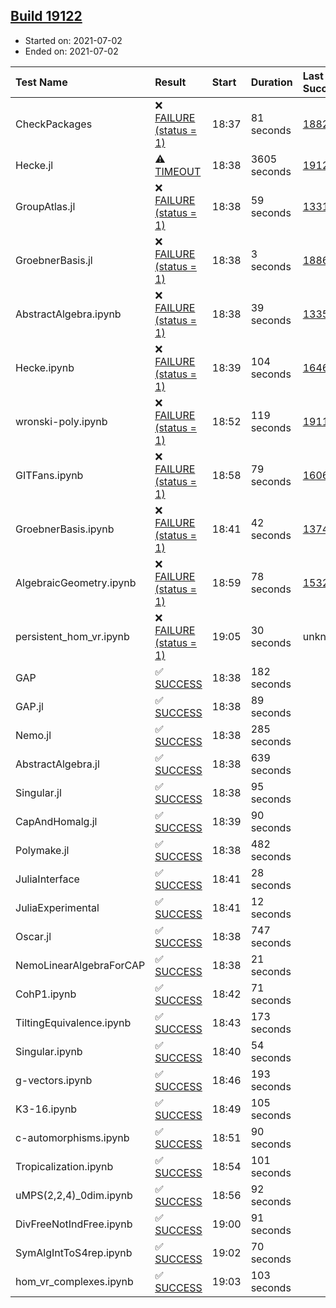 ## [Build 19122](https://oscarci.mathematik.uni-kl.de/job/oscar/19122/)

* Started on: 2021-07-02
* Ended on: 2021-07-02

| Test Name    | Result | Start | Duration | Last Success | First Failure |
|:-------------|:-------|:------|:---------|:-------------|:--------------|
| CheckPackages | ❌ [FAILURE (status = 1)](https://oscarci.mathematik.uni-kl.de/job/oscar/19122/artifact/logs/build-19122/CheckPackages.log) | 18:37 | 81 seconds | [18822](https://oscarci.mathematik.uni-kl.de/job/oscar/18822/) | [18823](https://oscarci.mathematik.uni-kl.de/job/oscar/18823/) |
| Hecke.jl | ⚠ [TIMEOUT](https://oscarci.mathematik.uni-kl.de/job/oscar/19122/artifact/logs/build-19122/Hecke.jl.log) | 18:38 | 3605 seconds | [19121](https://oscarci.mathematik.uni-kl.de/job/oscar/19121/) | [19122](https://oscarci.mathematik.uni-kl.de/job/oscar/19122/) |
| GroupAtlas.jl | ❌ [FAILURE (status = 1)](https://oscarci.mathematik.uni-kl.de/job/oscar/19122/artifact/logs/build-19122/GroupAtlas.jl.log) | 18:38 | 59 seconds | [13311](https://oscarci.mathematik.uni-kl.de/job/oscar/13311/) | [13312](https://oscarci.mathematik.uni-kl.de/job/oscar/13312/) |
| GroebnerBasis.jl | ❌ [FAILURE (status = 1)](https://oscarci.mathematik.uni-kl.de/job/oscar/19122/artifact/logs/build-19122/GroebnerBasis.jl.log) | 18:38 | 3 seconds | [18864](https://oscarci.mathematik.uni-kl.de/job/oscar/18864/) | [18865](https://oscarci.mathematik.uni-kl.de/job/oscar/18865/) |
| AbstractAlgebra.ipynb | ❌ [FAILURE (status = 1)](https://oscarci.mathematik.uni-kl.de/job/oscar/19122/artifact/logs/build-19122/AbstractAlgebra.ipynb.log) | 18:38 | 39 seconds | [13355](https://oscarci.mathematik.uni-kl.de/job/oscar/13355/) | [13356](https://oscarci.mathematik.uni-kl.de/job/oscar/13356/) |
| Hecke.ipynb | ❌ [FAILURE (status = 1)](https://oscarci.mathematik.uni-kl.de/job/oscar/19122/artifact/logs/build-19122/Hecke.ipynb.log) | 18:39 | 104 seconds | [16463](https://oscarci.mathematik.uni-kl.de/job/oscar/16463/) | [16464](https://oscarci.mathematik.uni-kl.de/job/oscar/16464/) |
| wronski-poly.ipynb | ❌ [FAILURE (status = 1)](https://oscarci.mathematik.uni-kl.de/job/oscar/19122/artifact/logs/build-19122/wronski-poly.ipynb.log) | 18:52 | 119 seconds | [19117](https://oscarci.mathematik.uni-kl.de/job/oscar/19117/) | [19118](https://oscarci.mathematik.uni-kl.de/job/oscar/19118/) |
| GITFans.ipynb | ❌ [FAILURE (status = 1)](https://oscarci.mathematik.uni-kl.de/job/oscar/19122/artifact/logs/build-19122/GITFans.ipynb.log) | 18:58 | 79 seconds | [16068](https://oscarci.mathematik.uni-kl.de/job/oscar/16068/) | [16069](https://oscarci.mathematik.uni-kl.de/job/oscar/16069/) |
| GroebnerBasis.ipynb | ❌ [FAILURE (status = 1)](https://oscarci.mathematik.uni-kl.de/job/oscar/19122/artifact/logs/build-19122/GroebnerBasis.ipynb.log) | 18:41 | 42 seconds | [13748](https://oscarci.mathematik.uni-kl.de/job/oscar/13748/) | [13749](https://oscarci.mathematik.uni-kl.de/job/oscar/13749/) |
| AlgebraicGeometry.ipynb | ❌ [FAILURE (status = 1)](https://oscarci.mathematik.uni-kl.de/job/oscar/19122/artifact/logs/build-19122/AlgebraicGeometry.ipynb.log) | 18:59 | 78 seconds | [15322](https://oscarci.mathematik.uni-kl.de/job/oscar/15322/) | [15323](https://oscarci.mathematik.uni-kl.de/job/oscar/15323/) |
| persistent_hom_vr.ipynb | ❌ [FAILURE (status = 1)](https://oscarci.mathematik.uni-kl.de/job/oscar/19122/artifact/logs/build-19122/persistent_hom_vr.ipynb.log) | 19:05 | 30 seconds | unknown | unknown |
| GAP | ✅ [SUCCESS](https://oscarci.mathematik.uni-kl.de/job/oscar/19122/artifact/logs/build-19122/GAP.log) | 18:38 | 182 seconds |  |  |
| GAP.jl | ✅ [SUCCESS](https://oscarci.mathematik.uni-kl.de/job/oscar/19122/artifact/logs/build-19122/GAP.jl.log) | 18:38 | 89 seconds |  |  |
| Nemo.jl | ✅ [SUCCESS](https://oscarci.mathematik.uni-kl.de/job/oscar/19122/artifact/logs/build-19122/Nemo.jl.log) | 18:38 | 285 seconds |  |  |
| AbstractAlgebra.jl | ✅ [SUCCESS](https://oscarci.mathematik.uni-kl.de/job/oscar/19122/artifact/logs/build-19122/AbstractAlgebra.jl.log) | 18:38 | 639 seconds |  |  |
| Singular.jl | ✅ [SUCCESS](https://oscarci.mathematik.uni-kl.de/job/oscar/19122/artifact/logs/build-19122/Singular.jl.log) | 18:38 | 95 seconds |  |  |
| CapAndHomalg.jl | ✅ [SUCCESS](https://oscarci.mathematik.uni-kl.de/job/oscar/19122/artifact/logs/build-19122/CapAndHomalg.jl.log) | 18:39 | 90 seconds |  |  |
| Polymake.jl | ✅ [SUCCESS](https://oscarci.mathematik.uni-kl.de/job/oscar/19122/artifact/logs/build-19122/Polymake.jl.log) | 18:38 | 482 seconds |  |  |
| JuliaInterface | ✅ [SUCCESS](https://oscarci.mathematik.uni-kl.de/job/oscar/19122/artifact/logs/build-19122/JuliaInterface.log) | 18:41 | 28 seconds |  |  |
| JuliaExperimental | ✅ [SUCCESS](https://oscarci.mathematik.uni-kl.de/job/oscar/19122/artifact/logs/build-19122/JuliaExperimental.log) | 18:41 | 12 seconds |  |  |
| Oscar.jl | ✅ [SUCCESS](https://oscarci.mathematik.uni-kl.de/job/oscar/19122/artifact/logs/build-19122/Oscar.jl.log) | 18:38 | 747 seconds |  |  |
| NemoLinearAlgebraForCAP | ✅ [SUCCESS](https://oscarci.mathematik.uni-kl.de/job/oscar/19122/artifact/logs/build-19122/NemoLinearAlgebraForCAP.log) | 18:38 | 21 seconds |  |  |
| CohP1.ipynb | ✅ [SUCCESS](https://oscarci.mathematik.uni-kl.de/job/oscar/19122/artifact/logs/build-19122/CohP1.ipynb.log) | 18:42 | 71 seconds |  |  |
| TiltingEquivalence.ipynb | ✅ [SUCCESS](https://oscarci.mathematik.uni-kl.de/job/oscar/19122/artifact/logs/build-19122/TiltingEquivalence.ipynb.log) | 18:43 | 173 seconds |  |  |
| Singular.ipynb | ✅ [SUCCESS](https://oscarci.mathematik.uni-kl.de/job/oscar/19122/artifact/logs/build-19122/Singular.ipynb.log) | 18:40 | 54 seconds |  |  |
| g-vectors.ipynb | ✅ [SUCCESS](https://oscarci.mathematik.uni-kl.de/job/oscar/19122/artifact/logs/build-19122/g-vectors.ipynb.log) | 18:46 | 193 seconds |  |  |
| K3-16.ipynb | ✅ [SUCCESS](https://oscarci.mathematik.uni-kl.de/job/oscar/19122/artifact/logs/build-19122/K3-16.ipynb.log) | 18:49 | 105 seconds |  |  |
| c-automorphisms.ipynb | ✅ [SUCCESS](https://oscarci.mathematik.uni-kl.de/job/oscar/19122/artifact/logs/build-19122/c-automorphisms.ipynb.log) | 18:51 | 90 seconds |  |  |
| Tropicalization.ipynb | ✅ [SUCCESS](https://oscarci.mathematik.uni-kl.de/job/oscar/19122/artifact/logs/build-19122/Tropicalization.ipynb.log) | 18:54 | 101 seconds |  |  |
| uMPS(2,2,4)_0dim.ipynb | ✅ [SUCCESS](https://oscarci.mathematik.uni-kl.de/job/oscar/19122/artifact/logs/build-19122/uMPS-2-2-4-_0dim.ipynb.log) | 18:56 | 92 seconds |  |  |
| DivFreeNotIndFree.ipynb | ✅ [SUCCESS](https://oscarci.mathematik.uni-kl.de/job/oscar/19122/artifact/logs/build-19122/DivFreeNotIndFree.ipynb.log) | 19:00 | 91 seconds |  |  |
| SymAlgIntToS4rep.ipynb | ✅ [SUCCESS](https://oscarci.mathematik.uni-kl.de/job/oscar/19122/artifact/logs/build-19122/SymAlgIntToS4rep.ipynb.log) | 19:02 | 70 seconds |  |  |
| hom_vr_complexes.ipynb | ✅ [SUCCESS](https://oscarci.mathematik.uni-kl.de/job/oscar/19122/artifact/logs/build-19122/hom_vr_complexes.ipynb.log) | 19:03 | 103 seconds |  |  |
